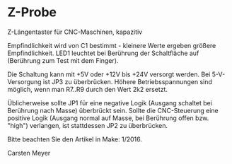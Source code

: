 # Z-Probe
Z-Längentaster für CNC-Maschinen, kapazitiv

Empfindlichkeit wird von C1 bestimmt - kleinere Werte ergeben größere Empfindlichkeit. LED1 leuchtet bei Berührung der Schaltfläche auf (Berührung zum Test mit dem Finger). 

Die Schaltung kann mit +5V oder +12V bis +24V versorgt werden. Bei 5-V-Versorgung ist JP3 zu überbrücken. Höhere Betriebsspannungen sind möglich, wenn man R7..R9 durch den Wert 2k2 ersetzt.

Üblicherweise sollte JP1 für eine negative Logik (Ausgang schaltet bei Berührung nach Masse) überbrückt sein. Sollte die CNC-Steuerung eine positive Logik (Ausgang normal auf Masse, bei Berührung offen bzw. "high") verlangen, ist stattdessen JP2 zu überbrücken.

Bitte beachten Sie den Artikel in Make: 1/2016.

Carsten Meyer

